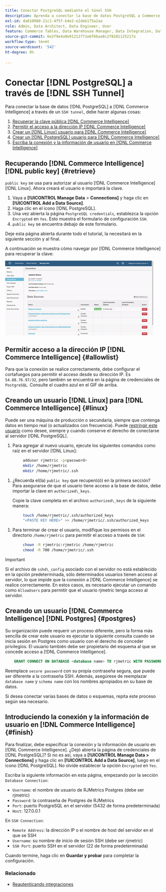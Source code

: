 ```yaml
---
title: Conectar PostgreSQL mediante el túnel SSH
description: Aprenda a conectar la base de datos PostgreSQL a Commerce Intelligence a través de un túnel SSH.
exl-id: da610988-21c1-4f5f-b4e2-e2deb175a2aa
role: Admin, Data Architect, Data Engineer, User
feature: Commerce Tables, Data Warehouse Manager, Data Integration, Data Import/Export, SQL Report Builder
source-git-commit: 6e2f9e4a9e91212771e6f6baa8c2f8101125217a
workflow-type: tm+mt
source-wordcount: '542'
ht-degree: 0%

---
```


# Conectar [!DNL PostgreSQL] a través de [!DNL SSH Tunnel]

Para conectar la base de datos [!DNL PostgreSQL] a [!DNL Commerce Intelligence] a través de un `SSH tunnel`, debe hacer algunas cosas:

1. [Recuperar la clave pública  [!DNL Commerce Intelligence] ](#retrieve)
1. [Permitir el acceso a la dirección IP  [!DNL Commerce Intelligence] ](#allowlist)
1. [Crear un [!DNL Linux] usuario para [!DNL Commerce Intelligence]](#linux)
1. [Crear un [!DNL PostgreSQL] usuario para [!DNL Commerce Intelligence]](#postgres)
1. [Escriba la conexión y la información de usuario en  [!DNL Commerce Intelligence]](#finish)

## Recuperando [!DNL Commerce Intelligence] [!DNL public key] {#retrieve}

`public key` se usa para autorizar al usuario [!DNL Commerce Intelligence] [!DNL Linux]. Ahora creará el usuario e importará la clave.

1. Vaya a **[!UICONTROL Manage Data** > **Connections]** y haga clic en **[!UICONTROL Add a Data Source]**.
1. Haga clic en el icono [!DNL PostgreSQL].
1. Una vez abierta la página `PostgreSQL credentials`, establezca la opción `Encrypted` en `Yes`. Esto muestra el formulario de configuración `SSH`.
1. `public key` se encuentra debajo de este formulario.

Deje esta página abierta durante todo el tutorial, la necesitará en la siguiente sección y al final.

A continuación se muestra cómo navegar por [!DNL Commerce Intelligence] para recuperar la clave:

![Recuperando la clave pública RJMetrics](../../../assets/get-mbi-public-key.gif)

## Permitir acceso a la dirección IP [!DNL Commerce Intelligence] {#allowlist}

Para que la conexión se realice correctamente, debe configurar el cortafuegos para permitir el acceso desde su dirección IP. Es `54.88.76.97/32`, pero también se encuentra en la página de credenciales de `PostgreSQL`. Consulte el cuadro azul en el GIF de arriba.

## Creando un usuario [!DNL Linux] para [!DNL Commerce Intelligence] {#linux}

Puede ser una máquina de producción o secundaria, siempre que contenga datos en tiempo real (o actualizados con frecuencia). Puede [restringir este usuario](../../../administrator/account-management/restrict-db-access.md) como desee, siempre y cuando conserve el derecho de conectarse al servidor [!DNL PostgreSQL].

1. Para agregar al nuevo usuario, ejecute los siguientes comandos como raíz en el servidor [!DNL Linux]:

```bash
        adduser rjmetric -p<password>
        mkdir /home/rjmetric
        mkdir /home/rjmetric/.ssh
```

1. ¿Recuerda el(la) `public key` que recuperó(ó) en la primera sección? Para asegurarse de que el usuario tiene acceso a la base de datos, debe importar la clave en `authorized\_keys`.

   Copie la clave completa en el archivo `authorized\_keys` de la siguiente manera:

```bash
        touch /home/rjmetric/.ssh/authorized_keys
        "<PASTE KEY HERE>" >> /home/rjmetric/.ssh/authorized_keys
```

1. Para terminar de crear el usuario, modifique los permisos en el directorio `/home/rjmetric` para permitir el acceso a través de `SSH`:

```bash
        chown -R rjmetric:rjmetric /home/rjmetric
        chmod -R 700 /home/rjmetric/.ssh
```

>[!IMPORTANT]
>
>Si el archivo de `sshd\_config` asociado con el servidor no está establecido en la opción predeterminada, sólo determinados usuarios tienen acceso al servidor, lo que impide que la conexión a [!DNL Commerce Intelligence] se realice correctamente. En estos casos, es necesario ejecutar un comando como `AllowUsers` para permitir que el usuario rjmetric tenga acceso al servidor.

## Creando un usuario [!DNL Commerce Intelligence] [!DNL Postgres] {#postgres}

Su organización puede requerir un proceso diferente, pero la forma más sencilla de crear este usuario es ejecutar la siguiente consulta cuando se inicia sesión en Postgres como usuario con el derecho de conceder privilegios. El usuario también debe ser propietario del esquema al que se concede acceso a [!DNL Commerce Intelligence].

```sql
    GRANT CONNECT ON DATABASE <database name> TO rjmetric WITH PASSWORD <secure password>;GRANT USAGE ON SCHEMA <schema name> TO rjmetric;GRANT SELECT ON ALL TABLES IN SCHEMA <schema name> TO rjmetric;ALTER DEFAULT PRIVILEGES IN SCHEMA <schema name> GRANT SELECT ON TABLES TO rjmetric;
```

Reemplace `secure password` con su propia contraseña segura, que puede ser diferente a la contraseña SSH. Además, asegúrese de reemplazar `database name` y `schema name` con los nombres apropiados en su base de datos.

Si desea conectar varias bases de datos o esquemas, repita este proceso según sea necesario.

## Introduciendo la conexión y la información de usuario en [!DNL Commerce Intelligence] {#finish}

Para finalizar, debe especificar la conexión y la información de usuario en [!DNL Commerce Intelligence]. ¿Dejó abierta la página de credenciales de [!DNL PostgreSQL]? Si no es así, vaya a **[!UICONTROL Manage Data > Connections]** y haga clic en **[!UICONTROL Add a Data Source]**, luego en el icono [!DNL PostgreSQL]. No olvide establecer la opción `Encrypted` en `Yes`.

Escriba la siguiente información en esta página, empezando por la sección `Database Connection`:

* `Username`: el nombre de usuario de RJMetrics Postgres (debe ser rjmetric)
* `Password`: la contraseña de Postgres de RJMetrics
* `Port`: puerto PostgreSQL en el servidor (5432 de forma predeterminada)
* `Host`: 127.0.0.1

En `SSH Connection`:

* `Remote Address`: la dirección IP o el nombre de host del servidor en el que se SSH
* `Username`: su nombre de inicio de sesión SSH (debe ser rjmetric)
* `SSH Port`: puerto SSH en el servidor (22 de forma predeterminada)

Cuando termine, haga clic en **Guardar y probar** para completar la configuración.

### Relacionado

* [Reautenticando integraciones](https://experienceleague.adobe.com/docs/commerce-knowledge-base/kb/how-to/mbi-reauthenticating-integrations.html)
